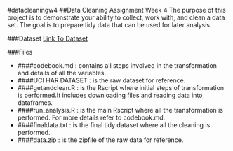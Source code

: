 #datacleaningw4
##Data Cleaning Assignment Week 4
The purpose of this project is to demonstrate your ability to collect, work with, and clean a data set. The goal is to prepare tidy data that can be used for later analysis.

###Dataset
[Link To Dataset](https://d396qusza40orc.cloudfront.net/getdata%2Fprojectfiles%2FUCI%20HAR%20Dataset.zip)

###Files
* ####codebook.md : contains all steps involved in the transformation and details of all the variables.
* ####UCI HAR DATASET : is the raw dataset for reference.
* ####getandclean.R : is the Rscript where initial steps of transformation is performed.It includes downloading files and reading data into dataframes.
* ####run_analysis.R : is the main Rscript where all the transformation is performed. For more details refer to codebook.md.
* ####finaldata.txt : is the final tidy dataset where all the cleaning is performed.
* ####data.zip : is the zipfile of the raw data for reference.
